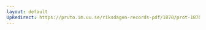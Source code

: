```yaml
---
layout: default
UpRedirect: https://pruto.im.uu.se/riksdagen-records-pdf/1870/prot-1870--fk--129/prot-1870--fk--129_003.pdf
---
```

